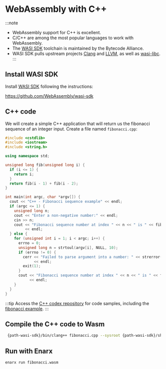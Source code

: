 # WebAssembly with C++

:::note
* WebAssembly support for C++ is excellent.
* C/C++ are among the most popular languages to work with WebAssembly.
* The [WASI SDK](https://github.com/WebAssembly/wasi-sdk/) toolchain is maintained by the Bytecode Alliance.
* WASI SDK pulls upstream projects [Clang](https://clang.llvm.org/) and [LLVM](https://llvm.org/), as well as [wasi-libc](https://github.com/WebAssembly/wasi-libc).  
:::

## Install WASI SDK

Install [WASI SDK](https://github.com/WebAssembly/wasi-sdk/) following the instructions:

https://github.com/WebAssembly/wasi-sdk

## C++ code

We will create a simple C++ application that will return us the fibonacci sequence of an integer input. Create a file named `fibonacci.cpp`:

```cpp
#include <cstdlib>
#include <iostream>
#include <string.h>

using namespace std;

unsigned long fib(unsigned long i) {
  if (i <= 1) {
    return i;
  }
  return fib(i - 1) + fib(i - 2);
}

int main(int argc, char *argv[]) {
  cout << "C++ - Fibonacci sequence example" << endl;
  if (argc <= 1) {
    unsigned long n;
    cout << "Enter a non-negative number:" << endl;
    cin >> n;
    cout << "Fibonacci sequence number at index " << n << " is " << fib(n)
         << endl;
  } else {
    for (unsigned int i = 1; i < argc; i++) {
      errno = 0;
      unsigned long n = strtoul(argv[i], NULL, 10);
      if (errno != 0) {
        cerr << "Failed to parse argument into a number: " << strerror(errno)
             << endl;
        exit(1);
      }
      cout << "Fibonacci sequence number at index " << n << " is " << fib(n)
           << endl;
    }
  }
}
```
:::tip
Access the [C++ codex repository](https://github.com/enarx/codex/tree/main/C%2B%2B) for code samples, including the [fibonacci example](https://github.com/enarx/codex/tree/main/C%2B%2B/fibonacci).
:::

## Compile the C++ code to Wasm

```bash
 {path-wasi-sdk}/bin/clang++ fibonacci.cpp --sysroot {path-wasi-sdk}/share/wasi-sysroot/ -o fibonacci.wasm
```

## Run with Enarx

```bash
enarx run fibonacci.wasm
```
